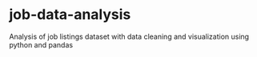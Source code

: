 # job-data-analysis
Analysis of job listings dataset with data cleaning and visualization using python and pandas
